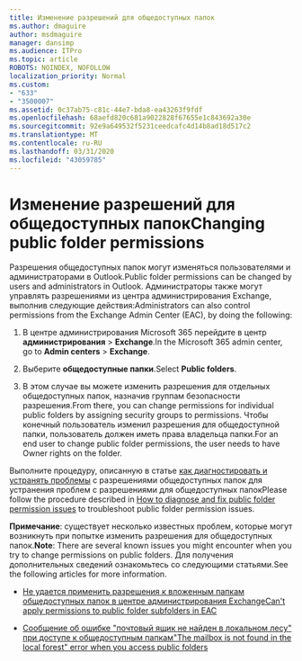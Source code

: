 ```yaml
---
title: Изменение разрешений для общедоступных папок
ms.author: dmaguire
author: msdmaguire
manager: dansimp
ms.audience: ITPro
ms.topic: article
ROBOTS: NOINDEX, NOFOLLOW
localization_priority: Normal
ms.custom:
- "633"
- "3500007"
ms.assetid: 0c37ab75-c81c-44e7-bda8-ea43263f9fdf
ms.openlocfilehash: 68aefd820c681a9022828f67655e1c843692a30e
ms.sourcegitcommit: 92e9a649532f5231ceedcafc4d14b8ad18d517c2
ms.translationtype: MT
ms.contentlocale: ru-RU
ms.lasthandoff: 03/31/2020
ms.locfileid: "43059785"
---
```

# <a name="changing-public-folder-permissions"></a><span data-ttu-id="991d8-102">Изменение разрешений для общедоступных папок</span><span class="sxs-lookup"><span data-stu-id="991d8-102">Changing public folder permissions</span></span>

<span data-ttu-id="991d8-103">Разрешения общедоступных папок могут изменяться пользователями и администраторами в Outlook.</span><span class="sxs-lookup"><span data-stu-id="991d8-103">Public folder permissions can be changed by users and administrators in Outlook.</span></span> <span data-ttu-id="991d8-104">Администраторы также могут управлять разрешениями из центра администрирования Exchange, выполнив следующие действия:</span><span class="sxs-lookup"><span data-stu-id="991d8-104">Administrators can also control permissions from the Exchange Admin Center (EAC), by doing the following:</span></span>
  
1. <span data-ttu-id="991d8-105">В центре администрирования Microsoft 365 перейдите в центр **администрирования** \> **Exchange**.</span><span class="sxs-lookup"><span data-stu-id="991d8-105">In the Microsoft 365 admin center, go to **Admin centers** \> **Exchange**.</span></span>

2. <span data-ttu-id="991d8-106">Выберите **общедоступные папки**.</span><span class="sxs-lookup"><span data-stu-id="991d8-106">Select **Public folders**.</span></span>

3. <span data-ttu-id="991d8-107">В этом случае вы можете изменить разрешения для отдельных общедоступных папок, назначив группам безопасности разрешения.</span><span class="sxs-lookup"><span data-stu-id="991d8-107">From there, you can change permissions for individual public folders by assigning security groups to permissions.</span></span> <span data-ttu-id="991d8-108">Чтобы конечный пользователь изменил разрешения для общедоступной папки, пользователь должен иметь права владельца папки.</span><span class="sxs-lookup"><span data-stu-id="991d8-108">For an end user to change public folder permissions, the user needs to have Owner rights on the folder.</span></span>

<span data-ttu-id="991d8-109">Выполните процедуру, описанную в статье [как диагностировать и устранять проблемы](https://docs.microsoft.com/exchange/troubleshoot/public-folders/public-folder-permission-issues) с разрешениями общедоступных папок для устранения проблем с разрешениями для общедоступных папок</span><span class="sxs-lookup"><span data-stu-id="991d8-109">Please follow the procedure described in [How to diagnose and fix public folder permission issues](https://docs.microsoft.com/exchange/troubleshoot/public-folders/public-folder-permission-issues) to troubleshoot public folder permission issues.</span></span>

<span data-ttu-id="991d8-110">**Примечание**: существует несколько известных проблем, которые могут возникнуть при попытке изменить разрешения для общедоступных папок.</span><span class="sxs-lookup"><span data-stu-id="991d8-110">**Note**: There are several known issues you might encounter when you try to change permissions on public folders.</span></span> <span data-ttu-id="991d8-111">Для получения дополнительных сведений ознакомьтесь со следующими статьями.</span><span class="sxs-lookup"><span data-stu-id="991d8-111">See the following articles for more information.</span></span>

- [<span data-ttu-id="991d8-112">Не удается применить разрешения к вложенным папкам общедоступных папок в центре администрирования Exchange</span><span class="sxs-lookup"><span data-stu-id="991d8-112">Can't apply permissions to public folder subfolders in EAC</span></span>](https://docs.microsoft.com/exchange/troubleshoot/public-folders/can%E2%80%99t-apply-permissions-public-folder-subfolders)

- [<span data-ttu-id="991d8-113">Сообщение об ошибке "почтовый ящик не найден в локальном лесу" при доступе к общедоступным папкам</span><span class="sxs-lookup"><span data-stu-id="991d8-113">"The mailbox is not found in the local forest" error when you access public folders</span></span>](https://docs.microsoft.com/exchange/troubleshoot/public-folders/mailbox-not-found-local-forest-public-folder)
